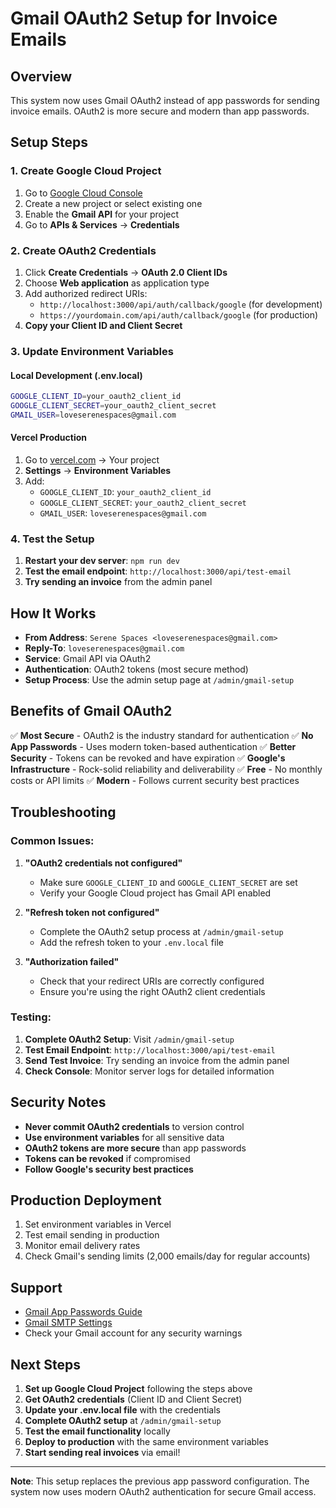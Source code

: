 # Gmail OAuth2 Setup for Invoice Emails

## Overview

This system now uses Gmail OAuth2 instead of app passwords for sending invoice emails. OAuth2 is more secure and modern than app passwords.

## Setup Steps

### 1. Create Google Cloud Project

1. Go to [Google Cloud Console](https://console.cloud.google.com/)
2. Create a new project or select existing one
3. Enable the **Gmail API** for your project
4. Go to **APIs & Services** → **Credentials**

### 2. Create OAuth2 Credentials

1. Click **Create Credentials** → **OAuth 2.0 Client IDs**
2. Choose **Web application** as application type
3. Add authorized redirect URIs:
   - `http://localhost:3000/api/auth/callback/google` (for development)
   - `https://yourdomain.com/api/auth/callback/google` (for production)
4. **Copy your Client ID and Client Secret**

### 3. Update Environment Variables

#### Local Development (.env.local)

```bash
GOOGLE_CLIENT_ID=your_oauth2_client_id
GOOGLE_CLIENT_SECRET=your_oauth2_client_secret
GMAIL_USER=loveserenespaces@gmail.com
```

#### Vercel Production

1. Go to [vercel.com](https://vercel.com) → Your project
2. **Settings** → **Environment Variables**
3. Add:
   - `GOOGLE_CLIENT_ID`: `your_oauth2_client_id`
   - `GOOGLE_CLIENT_SECRET`: `your_oauth2_client_secret`
   - `GMAIL_USER`: `loveserenespaces@gmail.com`

### 4. Test the Setup

1. **Restart your dev server**: `npm run dev`
2. **Test the email endpoint**: `http://localhost:3000/api/test-email`
3. **Try sending an invoice** from the admin panel

## How It Works

- **From Address**: `Serene Spaces <loveserenespaces@gmail.com>`
- **Reply-To**: `loveserenespaces@gmail.com`
- **Service**: Gmail API via OAuth2
- **Authentication**: OAuth2 tokens (most secure method)
- **Setup Process**: Use the admin setup page at `/admin/gmail-setup`

## Benefits of Gmail OAuth2

✅ **Most Secure** - OAuth2 is the industry standard for authentication
✅ **No App Passwords** - Uses modern token-based authentication
✅ **Better Security** - Tokens can be revoked and have expiration
✅ **Google's Infrastructure** - Rock-solid reliability and deliverability
✅ **Free** - No monthly costs or API limits
✅ **Modern** - Follows current security best practices

## Troubleshooting

### Common Issues:

1. **"OAuth2 credentials not configured"**
   - Make sure `GOOGLE_CLIENT_ID` and `GOOGLE_CLIENT_SECRET` are set
   - Verify your Google Cloud project has Gmail API enabled

2. **"Refresh token not configured"**
   - Complete the OAuth2 setup process at `/admin/gmail-setup`
   - Add the refresh token to your `.env.local` file

3. **"Authorization failed"**
   - Check that your redirect URIs are correctly configured
   - Ensure you're using the right OAuth2 client credentials

### Testing:

1. **Complete OAuth2 Setup**: Visit `/admin/gmail-setup`
2. **Test Email Endpoint**: `http://localhost:3000/api/test-email`
3. **Send Test Invoice**: Try sending an invoice from the admin panel
4. **Check Console**: Monitor server logs for detailed information

## Security Notes

- **Never commit OAuth2 credentials** to version control
- **Use environment variables** for all sensitive data
- **OAuth2 tokens are more secure** than app passwords
- **Tokens can be revoked** if compromised
- **Follow Google's security best practices**

## Production Deployment

1. Set environment variables in Vercel
2. Test email sending in production
3. Monitor email delivery rates
4. Check Gmail's sending limits (2,000 emails/day for regular accounts)

## Support

- [Gmail App Passwords Guide](https://support.google.com/accounts/answer/185833)
- [Gmail SMTP Settings](https://support.google.com/mail/answer/7126229)
- Check your Gmail account for any security warnings

## Next Steps

1. **Set up Google Cloud Project** following the steps above
2. **Get OAuth2 credentials** (Client ID and Client Secret)
3. **Update your .env.local file** with the credentials
4. **Complete OAuth2 setup** at `/admin/gmail-setup`
5. **Test the email functionality** locally
6. **Deploy to production** with the same environment variables
7. **Start sending real invoices** via email!

---

**Note**: This setup replaces the previous app password configuration. The system now uses modern OAuth2 authentication for secure Gmail access.
